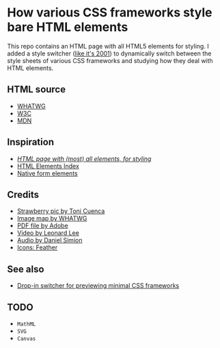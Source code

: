 # How various CSS frameworks style bare HTML elements

This repo contains an HTML page with all HTML5 elements for styling. I added a style switcher ([like it's 2001](https://alistapart.com/article/alternate)) to dynamically switch between the style sheets of various CSS frameworks and studying how they deal with HTML elements.

## HTML source

- [WHATWG](https://html.spec.whatwg.org/dev/semantics.html)
- [W3C](http://w3c.github.io/html/semantics.html)
- [MDN](https://developer.mozilla.org/docs/Web/HTML/Element)

## Inspiration

- [*HTML page with (most) all elements, for styling*](https://stackoverflow.com/questions/4790046/html-page-with-most-all-elements-for-styling)
- [HTML Elements Index](https://meiert.com/en/indices/html-elements/)
- [Native form elements](http://nativeformelements.com)

## Credits

- [Strawberry pic by Toni Cuenca](https://www.pexels.com/photo/berry-blur-close-up-delicious-566888/)
- [Image map by WHATWG](https://html.spec.whatwg.org/multipage/image-maps.html#image-maps)
- [PDF file by Adobe](https://www.adobe.com/content/dam/acom/en/devnet/acrobat/pdfs/pdf_open_parameters.pdf)
- [Video by Leonard Lee](https://www.youtube.com/watch?v=Z_4TlZCvYL4)
- [Audio by Daniel Simion](http://soundbible.com/2210-SOS-Morse-Code.html)
- [Icons: Feather](https://feathericons.com)

## See also

- [Drop-in switcher for previewing minimal CSS frameworks](https://github.com/dohliam/dropin-minimal-css)

## TODO

- `MathML`
- `SVG`
- `Canvas`
